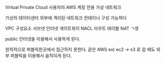 Virtual Private Cloud 사용자의 AWS 계정 전용 가상 네트워크

가상의 데이터센터
외부에 격리된 네트워크 컨테이너 구성 가능하다

VPC 구성요소
서브넷 
인터넷 게이트워이
NACL
라우트 테이블
NAT ㄱ셍


public 인터넷을 이용해서 사용하게 된다.

원칙적으로 퍼블릭한곳에서 접근하지 못한다.
같은 AWS ex) ec2 -> s3 로 갈 때도 외부 퍼블릭을 이용해서 움직이게 된다.

